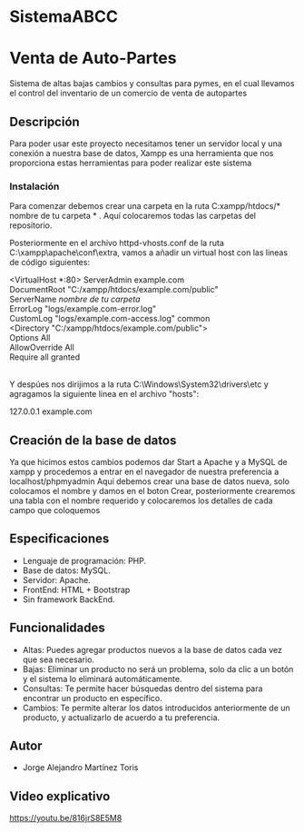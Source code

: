 # SistemaABCC
# Venta de Auto-Partes

Sistema de altas bajas cambios y consultas para pymes, en el cual llevamos el control del inventario de un comercio de venta de autopartes

## Descripción
Para poder usar este proyecto necesitamos tener un servidor local y una conexión a nuestra base de datos, Xampp es una herramienta que nos proporciona estas herramientas para poder realizar este sistema

### Instalación
Para comenzar debemos crear una carpeta en la ruta C:xampp/htdocs/* nombre de tu carpeta * . Aquí colocaremos todas las carpetas del repositorio.

Posteriormente en el archivo httpd-vhosts.conf de la ruta C:\xampp\apache\conf\extra, vamos a añadir un virtual host con las lineas de código siguientes:

<VirtualHost *:80>
        ServerAdmin example.com  
        DocumentRoot "C:/xampp/htdocs/example.com/public"  
        ServerName *nombre de tu carpeta*  
        ErrorLog "logs/example.com-error.log"  
        CustomLog "logs/example.com-access.log" common  
        <Directory "C:/xampp/htdocs/example.com/public">  
            Options All  
            AllowOverride All  
            Require all granted  
        </Directory>  
</VirtualHost>

Y despúes nos dirijimos a la ruta C:\Windows\System32\drivers\etc y agragamos la siguiente linea en el archivo "hosts":

127.0.0.1 example.com

## Creación de la base de datos
Ya que hicimos estos cambios podemos dar Start a Apache y a MySQL de xampp y procedemos a entrar en el navegador de nuestra preferencia a localhost/phpmyadmin
Aquí debemos crear una base de datos nueva, solo colocamos el nombre y damos en el boton Crear, posteriormente crearemos una tabla con el nombre requerido y colocaremos los detalles de cada campo que coloquemos


## Especificaciones

   * Lenguaje de programación: PHP.
   * Base de datos: MySQL.
   * Servidor: Apache.
   * FrontEnd: HTML + Bootstrap
   * Sin framework BackEnd.

## Funcionalidades

   * Altas: Puedes agregar productos nuevos a la base de datos cada vez que sea necesario.
   * Bajas: Eliminar un producto no será un problema, solo da clic a un botón y el sistema lo eliminará automáticamente.
   * Consultas: Te permite hacer búsquedas dentro del sistema para encontrar un producto en específico.
   * Cambios: Te permite alterar los datos introducidos anteriormente de un producto, y actualizarlo de acuerdo a tu preferencia.

## Autor
 *  Jorge Alejandro Martínez Toris

## Video explicativo
https://youtu.be/816jrS8E5M8
